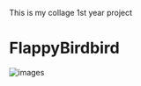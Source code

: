 This is my collage 1st year project
# FlappyBirdbird
![images](https://github.com/MohitGoyal23/FlappyBirdbird/assets/134821441/82660862-fea9-4877-9b31-227522687259)
